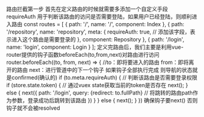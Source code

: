 路由拦截第一步
	首先在定义路由的时候就需要多添加一个自定义手段 requireAuth 用于判断该路由的访问是否需要登陆，如果用户已经登陆，则顺利进入路由
	const routes = [
		{
			path: '/',
			name: '/',
			component: Index
		},
		{
			path: '/repository',
			name: 'repository',
			meta: {
				requireAuth: true,  // 添加该字段，表示进入这个路由是需要登录的
			},
			component: Repository
		},
		{
			path: '/login',
			name: 'login',
			component: Login
		}
	];
定义完路由后，我们主要是利用vue-router提供的钩子函数beforeEach(to,from,next)对路由进行访问
	router.beforeEach((to, from, next) => {	//to：即将要进入的路由 from：即将离开的路由 next：进行管道中的下一个钩子 如果钩子全部执行完成 则导航的状态就是confirmed(确认的)
		if (to.meta.requireAuth) {  // 判断该路由是否需要登录权限
			if (store.state.token) {  // 通过vuex state获取当前的token是否存在
				next();
			}
			else {
				next({
					path: '/login',
					query: {redirect: to.fullPath}  // 将跳转的路由path作为参数，登录成功后跳转到该路由
				})
			}
		}
		else {
			next();
		}
	})
确保钩子要next()  否则钩子就不会被resolved